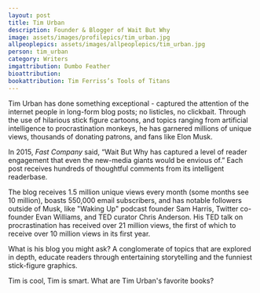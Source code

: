 ```yaml
---
layout: post
title: Tim Urban
description: Founder & Blogger of Wait But Why
image: assets/images/profilepics/tim_urban.jpg
allpeoplepics: assets/images/allpeoplepics/tim_urban.jpg
person: tim_urban
category: Writers
imgattribution: Dumbo Feather
bioattribution:
bookattribution: Tim Ferriss’s Tools of Titans
---
```


Tim Urban has done something exceptional - captured the attention of the internet people in long-form blog posts; no listicles, no clickbait. Through the use of hilarious stick figure cartoons, and topics ranging from artificial intelligence to procrastination monkeys, he has garnered millions of unique views, thousands of donating patrons, and fans like Elon Musk.

In 2015, <i>Fast Company</i> said, “Wait But Why has captured a level of reader engagement that even the new-media giants would be envious of.” Each post receives hundreds of thoughtful comments from its intelligent readerbase.

The blog receives 1.5 million unique views every month (some months see 10 million), boasts 550,000 email subscribers, and has notable followers outside of Musk, like "Waking Up" podcast founder Sam Harris, Twitter co-founder Evan Williams, and TED curator Chris Anderson. His TED talk on procrastination has received over 21 million views, the first of which to receive over 10 million views in its first year.

What is his blog you might ask? A conglomerate of topics that are explored in depth, educate readers through entertaining storytelling and the funniest stick-figure graphics.

Tim is cool, Tim is smart. What are Tim Urban's favorite books?
